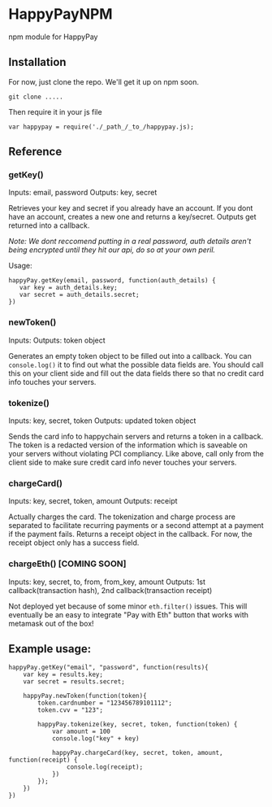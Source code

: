 # HappyPayNPM
npm module for HappyPay

## Installation

For now, just clone the repo. We'll get it up on npm soon.

`git clone .....`

Then require it in your js file

`var happypay = require('./_path_/_to_/happypay.js);`

## Reference

### getKey()

Inputs: email, password
Outputs: key, secret

Retrieves your key and secret if you already have an account. If you dont have an account, creates a new one and returns a key/secret. Outputs get returned into a callback.

_Note: We *dont* reccomend putting in a real password, auth details aren't being encrypted until they hit our api, do so at your own peril._

Usage:

```
happyPay.getKey(email, password, function(auth_details) {
   var key = auth_details.key;
   var secret = auth_details.secret;
}) 
```

### newToken()

Inputs:
Outputs: token object

Generates an empty token object to be filled out into a callback. You can ```console.log()``` it to find out what the possible data fields are. You should call this on your client side and fill out the data fields there so that no credit card info touches your servers.

### tokenize()

Inputs: key, secret, token
Outputs: updated token object

Sends the card info to happychain servers and returns a token in a callback. The token is a redacted version of the information which is saveable on your servers without violating PCI compliancy. Like above, call only from the client side to make sure credit card info never touches your servers.

### chargeCard()

Inputs: key, secret, token, amount
Outputs: receipt

Actually charges the card. The tokenization and charge process are separated to facilitate recurring payments or a second attempt at a payment if the payment fails. Returns a receipt object in the callback. For now, the receipt object only has a success field.

### chargeEth() [COMING SOON]

Inputs: key, secret, to, from, from_key, amount
Outputs: 1st callback(transaction hash), 2nd callback(transaction receipt)

Not deployed yet because of some minor ```eth.filter()``` issues. This will eventually be an easy to integrate "Pay with Eth" button that works with metamask out of the box! 

## Example usage:

```
happyPay.getKey("email", "password", function(results){
	var key = results.key;
	var secret = results.secret;

	happyPay.newToken(function(token){
		token.cardnumber = "123456789101112";
		token.cvv = "123";

		happyPay.tokenize(key, secret, token, function(token) {
			var amount = 100
			console.log("key" + key)
			
			happyPay.chargeCard(key, secret, token, amount, function(receipt) {
				console.log(receipt);
			})
		});
	})
})
```

